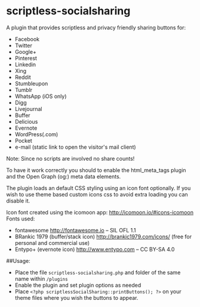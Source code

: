 scriptless-socialsharing
========================

A plugin that provides scriptless and privacy friendly sharing buttons for:

- Facebook
- Twitter
- Google+
- Pinterest 
- Linkedin
- Xing
- Reddit
- Stumbleupon
- Tumblr
- WhatsApp (iOS only)
- Digg
- Livejournal 
- Buffer
- Delicious
- Evernote
- WordPress(.com)
- Pocket
- e-mail (static link to open the visitor's mail client)

Note: Since no scripts are involved no share counts!

To have it work correctly you should to enable the html_meta_tags plugin and the Open Graph (og:) meta data elements.
 
The plugin loads an default CSS styling using an icon font optionally. If you wish to use theme based custom icons css to avoid extra loading you can disable it.

Icon font created using the icomoon app: http://icomoon.io/#icons-icomoon
Fonts used:

- fontawesome http://fontawesome.io – SIL OFL 1.1 
- BRankic 1979 (buffer/stack icon) http://brankic1979.com/icons/ (free for personal and commercial use)
- Entypo+ (evernote icon) http://www.entypo.com – CC BY-SA 4.0

##Usage:

- Place the file `scriptless-socialsharing.php` and folder of the same name within `/plugins`
- Enable the plugin and set plugin options as needed
- Place `<?php scriptlessSocialSharing::printButtons(); ?>` on your theme files where you wish the buttons to appear.